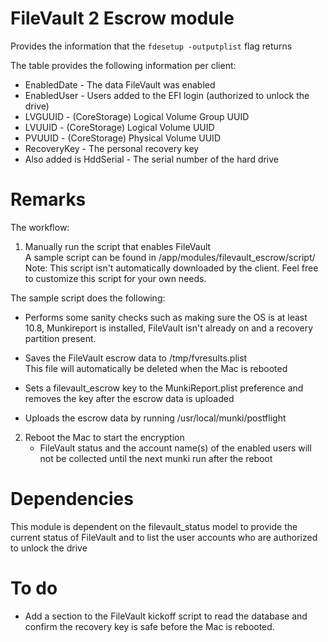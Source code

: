 # FileVault 2 Escrow module

Provides the information that the `fdesetup -outputplist` flag returns

The table provides the following information per client:

+ EnabledDate - The data FileVault was enabled
+ EnabledUser - Users added to the EFI login (authorized to unlock the drive)
+ LVGUUID - (CoreStorage) Logical Volume Group UUID
+ LVUUID - (CoreStorage) Logical Volume UUID
+ PVUUID - (CoreStorage) Physical Volume UUID
+ RecoveryKey -  The personal recovery key
+ Also added is HddSerial - The serial number of the hard drive 

# Remarks

The workflow:


1. Manually run the script that enables FileVault  
   A sample script can be found in /app/modules/filevault_escrow/script/  
   Note: This script isn't automatically downloaded by the client. Feel free to customize this script for your own needs.  

 The sample script does the following:  
 * Performs some sanity checks such as making sure the OS is at least 10.8, Munkireport is installed,
FileVault isn't already on and a recovery partition present.  

 * Saves the FileVault escrow data to /tmp/fvresults.plist  
This file will automatically be deleted when the Mac is rebooted  

 * Sets a filevault_escrow key to the MunkiReport.plist preference and removes the key after the escrow data is uploaded   

 * Uploads the escrow data by running /usr/local/munki/postflight
 

2. Reboot the Mac to start the encryption  
    * FileVault status and the account name(s) of the enabled users will not be collected until the next munki run after the reboot

# Dependencies

This module is dependent on the filevault_status model to provide the current status of FileVault and to list the user accounts who are authorized to unlock the drive

# To do

+ Add a section to the FileVault kickoff script to read the database and confirm the recovery key is safe before the Mac is rebooted.
